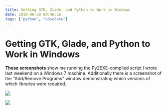 ```yaml
---
title: Getting GTK, Glade, and Python to Work in Windows
date: 2010-06-28 09:46:26
tags: ["python", "obsolete"]
---
```


# Getting GTK, Glade, and Python to Work in Windows

__These screenshots__ show me running the Py2EXE-compiled script I wrote last weekend on a Windows 7 machine. Additionally there is a screenshot of the "Add/Remove Programs" window demonstrating which versions of which libraries were required.

<div class="text-center img-border">

![](https://swharden.com/static/2010/06/28/glade_exe.png)

![](https://swharden.com/static/2010/06/28/needToInstall.png)

</div>

